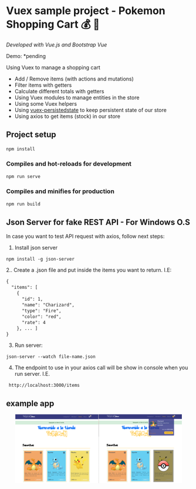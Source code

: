 # Vuex sample project - Pokemon Shopping Cart :moneybag: :money_with_wings:
*Developed with Vue.js and Bootstrap Vue*

Demo: *pending

Using Vuex to manage a shopping cart
* Add / Remove items (with actions and mutations)
* Filter items with getters
* Calculate different totals with getters
* Using Vuex modules to manage entities in the store
* Using some Vuex helpers
* Using [vuex-persistedstate](https://www.npmjs.com/package/vuex-persistedstate) to keep persistent state of our store
* Using axios to get items (stock) in our store


## Project setup
```
npm install
```

### Compiles and hot-reloads for development
```
npm run serve
```

### Compiles and minifies for production
```
npm run build
```

## Json Server for fake REST API - For Windows O.S
In case you want to test API request with axios, follow next steps:
1. Install json server
```
npm install -g json-server
```
2.. Create a .json file and put inside the items you want to return. I.E:
```
{
  "items": [
    {
      "id": 1,
      "name": "Charizard",
      "type": "Fire", 
      "color": "red",
      "rate": 4
    }, ... ]
}
```
3. Run server:
```
json-server --watch file-name.json
```
4. The endpoint to use in your axios call will be show in console when you run server. I.E.
```
 http://localhost:3000/items
```

## example app

<div style="width:100%; display: flex; justify-content: center;">
  <img style="width: 45%" src="https://github.com/VictorHugoAguilar/vuex-shop-poke/blob/main/demo/initial_page.png?raw=true" />
  <img style="width: 45%" src="https://github.com/VictorHugoAguilar/vuex-shop-poke/blob/main/demo/show_cart.png?raw=true" />
</div>



